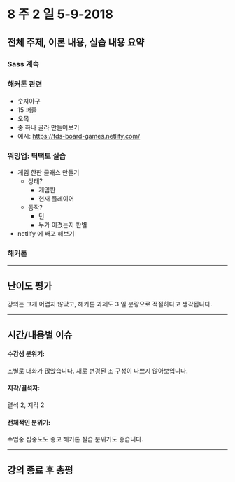# 8 주 2 일 5-9-2018

## 전체 주제, 이론 내용, 실습 내용 요약

### Sass 계속

### 해커톤 관련

* 숫자야구
* 15 퍼즐
* 오목
* 중 하나 골라 만들어보기
* 예시: https://fds-board-games.netlify.com/

### 워밍업: 틱택토 실습

* 게임 한판 클래스 만들기
  * 상태?
    * 게임판
    * 현재 플레이어
  * 동작?
    * 턴
    * 누가 이겼는지 판별
* netlify 에 배포 해보기

### 해커톤

---

## 난이도 평가

강의는 크게 어렵지 않았고, 해커톤 과제도 3 일 분량으로 적절하다고 생각됩니다.

---

## 시간/내용별 이슈

#### 수강생 분위기:

조별로 대화가 많았습니다. 새로 변경된 조 구성이 나쁘지 않아보입니다.

#### 지각/결석자:

결석 2, 지각 2

#### 전체적인 분위기:

수업중 집중도도 좋고 해커톤 실습 분위기도 좋습니다.

---

## 강의 종료 후 총평
